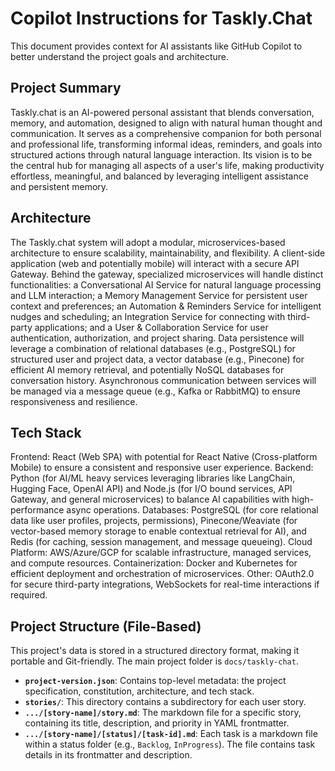 # Copilot Instructions for Taskly.Chat

This document provides context for AI assistants like GitHub Copilot to better understand the project goals and architecture.

## Project Summary
Taskly.chat is an AI-powered personal assistant that blends conversation, memory, and automation, designed to align with natural human thought and communication. It serves as a comprehensive companion for both personal and professional life, transforming informal ideas, reminders, and goals into structured actions through natural language interaction. Its vision is to be the central hub for managing all aspects of a user's life, making productivity effortless, meaningful, and balanced by leveraging intelligent assistance and persistent memory.

## Architecture
The Taskly.chat system will adopt a modular, microservices-based architecture to ensure scalability, maintainability, and flexibility. A client-side application (web and potentially mobile) will interact with a secure API Gateway. Behind the gateway, specialized microservices will handle distinct functionalities: a Conversational AI Service for natural language processing and LLM interaction; a Memory Management Service for persistent user context and preferences; an Automation & Reminders Service for intelligent nudges and scheduling; an Integration Service for connecting with third-party applications; and a User & Collaboration Service for user authentication, authorization, and project sharing. Data persistence will leverage a combination of relational databases (e.g., PostgreSQL) for structured user and project data, a vector database (e.g., Pinecone) for efficient AI memory retrieval, and potentially NoSQL databases for conversation history. Asynchronous communication between services will be managed via a message queue (e.g., Kafka or RabbitMQ) to ensure responsiveness and resilience.

## Tech Stack
Frontend: React (Web SPA) with potential for React Native (Cross-platform Mobile) to ensure a consistent and responsive user experience. Backend: Python (for AI/ML heavy services leveraging libraries like LangChain, Hugging Face, OpenAI API) and Node.js (for I/O bound services, API Gateway, and general microservices) to balance AI capabilities with high-performance async operations. Databases: PostgreSQL (for core relational data like user profiles, projects, permissions), Pinecone/Weaviate (for vector-based memory storage to enable contextual retrieval for AI), and Redis (for caching, session management, and message queueing). Cloud Platform: AWS/Azure/GCP for scalable infrastructure, managed services, and compute resources. Containerization: Docker and Kubernetes for efficient deployment and orchestration of microservices. Other: OAuth2.0 for secure third-party integrations, WebSockets for real-time interactions if required.

## Project Structure (File-Based)

This project's data is stored in a structured directory format, making it portable and Git-friendly. The main project folder is `docs/taskly-chat`.

- **`project-version.json`**: Contains top-level metadata: the project specification, constitution, architecture, and tech stack.
- **`stories/`**: This directory contains a subdirectory for each user story.
- **`.../[story-name]/story.md`**: The markdown file for a specific story, containing its title, description, and priority in YAML frontmatter.
- **`.../[story-name]/[status]/[task-id].md`**: Each task is a markdown file within a status folder (e.g., `Backlog`, `InProgress`). The file contains task details in its frontmatter and description.
